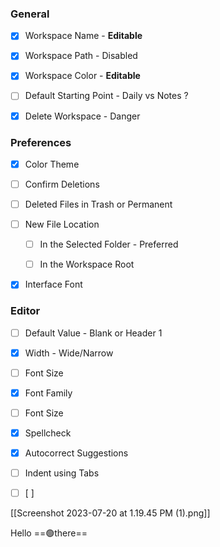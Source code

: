 
### General

- [x] Workspace Name - **Editable**

- [x] Workspace Path - Disabled

- [x] Workspace Color - **Editable**

- [ ] Default Starting Point - Daily vs Notes ?

- [x] Delete Workspace - Danger

### Preferences

- [x] Color Theme

- [ ] Confirm Deletions

- [ ] Deleted Files in Trash or Permanent

- [ ] New File Location

  - [ ] In the Selected Folder - Preferred

  - [ ] In the Workspace Root

- [x] Interface Font

### Editor

- [ ] Default Value - Blank or Header 1

- [x] Width - Wide/Narrow

- [ ] Font Size

- [x] Font Family

- [ ] Font Size

- [x] Spellcheck

- [x] Autocorrect Suggestions

- [ ] Indent using Tabs

- [ ] [ ]

[[Screenshot 2023-07-20 at 1.19.45 PM (1).png]]

Hello ==🟢there== 